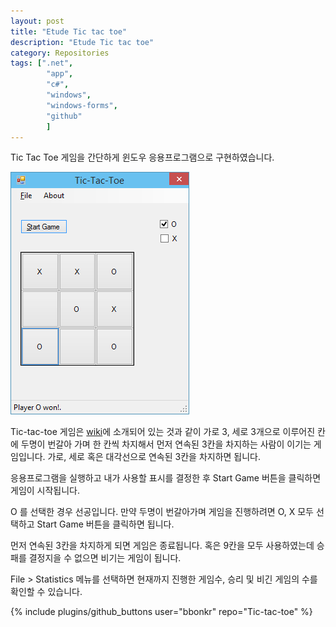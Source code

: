 ```yaml
---
layout: post
title: "Etude Tic tac toe"
description: "Etude Tic tac toe"
category: Repositories
tags: [".net",
        "app",
        "c#",
        "windows",
        "windows-forms",
        "github"
        ]
---
```



Tic Tac Toe 게임을 간단하게 윈도우 응용프로그램으로 구현하였습니다.

<div class="center-align">
    <a href="/images/2015/01/etude-tic-tac-toe/tictactoe.png" data-toggle="lightbox" data-title="실행화면" data-footer="Tic-tac-toe" data-lightbox="image-1" data-lightbox="image-1"><img src="/images/2015/01/etude-tic-tac-toe/tictactoe.png"  /></a>
</div>

Tic-tac-toe 게임은 [wiki](http://en.wikipedia.org/wiki/Tic-tac-toe)에 소개되어 있는 것과 같이 가로 3, 세로 3개으로 이루어진 칸에 두명이 번갈아 가며 한 칸씩 차지해서 먼저 연속된 3칸을 차지하는 사람이 이기는 게임입니다.
가로, 세로 혹은 대각선으로 연속된 3칸을 차지하면 됩니다.

응용프로그램을 실행하고 내가 사용할 표시를 결정한 후 Start Game 버튼을 클릭하면 게임이 시작됩니다.

O 를 선택한 경우 선공입니다. 만약 두명이 번갈아가며 게임을 진행하려면 O, X 모두 선택하고 Start Game 버튼을 클릭하면 됩니다.

먼저 연속된 3칸을 차지하게 되면 게임은 종료됩니다. 혹은 9칸을 모두 사용하였는데 승패를 결정지을 수 없으면 비기는 게임이 됩니다.

File > Statistics 메뉴를 선택하면 현재까지 진행한 게임수, 승리 및 비긴 게임의 수를 확인할 수 있습니다.


{% include plugins/github_buttons user="bbonkr" repo="Tic-tac-toe" %}